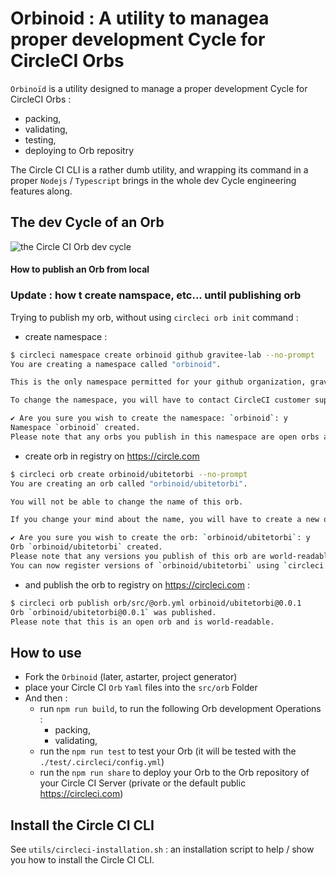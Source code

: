 # Orbinoid : A utility to managea proper development Cycle for CircleCI Orbs

`Orbinoïd` is a utility designed to manage a proper development Cycle for CircleCI Orbs :

* packing,
* validating,
* testing,
* deploying to Orb repositry

The Circle CI CLI is a rather dumb utility, and wrapping its command in a
proper `Nodejs` / `Typescript` brings in the whole dev Cycle engineering features along.

## The dev Cycle of an Orb

![the Circle CI Orb dev cycle](docs/images/orb-publishing-process.png)


#### How to publish an Orb from local

### Update  : how t create namspace, etc... until publishing orb

Trying to publish my orb, without using `circleci orb init` command :

* create namespace :

```bash
$ circleci namespace create orbinoid github gravitee-lab --no-prompt
You are creating a namespace called "orbinoid".

This is the only namespace permitted for your github organization, gravitee-lab.

To change the namespace, you will have to contact CircleCI customer support.

✔ Are you sure you wish to create the namespace: `orbinoid`: y
Namespace `orbinoid` created.
Please note that any orbs you publish in this namespace are open orbs and are world-readable.
```
* create orb in registry on https://circle.com

```bash
$ circleci orb create orbinoid/ubitetorbi --no-prompt
You are creating an orb called "orbinoid/ubitetorbi".

You will not be able to change the name of this orb.

If you change your mind about the name, you will have to create a new orb with the new name.

✔ Are you sure you wish to create the orb: `orbinoid/ubitetorbi`: y
Orb `orbinoid/ubitetorbi` created.
Please note that any versions you publish of this orb are world-readable.
You can now register versions of `orbinoid/ubitetorbi` using `circleci orb publish`.
```
* and publish the orb to registry on https://circleci.com :


```bash
$ circleci orb publish orb/src/@orb.yml orbinoid/ubitetorbi@0.0.1
Orb `orbinoid/ubitetorbi@0.0.1` was published.
Please note that this is an open orb and is world-readable.

```

## How to use

* Fork the `Orbinoid` (later, astarter, project generator)
* place your Circle CI `Orb` `Yaml` files into the `src/orb` Folder
* And then :
  * run `npm run build`, to run the following Orb development Operations :
    * packing,
    * validating,
  * run the `npm run test` to test your Orb (it will be tested with the `./test/.circleci/config.yml`)
  * run the `npm run share` to deploy your Orb to the Orb repository of your Circle CI Server (private or the default public https://circleci.com)


## Install the Circle CI CLI

See `utils/circleci-installation.sh` : an installation script to help / show you how to install the Circle CI CLI.
